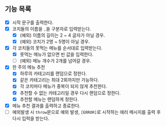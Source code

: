 ## 기능 목록

- [x] 시작 문구를 출력한다.
- [x] 코치들의 이름을 `,`을 구분자로 입력받는다.
  - [x] (예외) 이름의 길이는 2 ~ 4 글자가 아닐 경우.
  - [x] (예외) 코치가 2명 ~ 5명이 아닐 경우.
- [x] 각 코치들의 못먹는 메뉴를 순서대로 입력받는다.
  - [x] 못먹는 메뉴가 없으면 빈 값을 입력한다.
  - [ ] (예외) 메뉴 개수가 2개를 넘어갈 경우.
- [x] 한 주의 메뉴 추천
  - [x] 하루의 카테고리를 랜덤으로 정한다.
  - [x] 같은 카테고리는 최대 2회까지만 가능하다.
  - [x] 각 코치마다 메뉴가 중복이 되지 않게 추천한다.
  - [x] 추천할 수 없는 카테고리일 경우 다시 랜덤으로 정한다.
  - [x] 추천할 메뉴는 랜덤하게 정한다.
- [x] 메뉴 추천 결과를 출력하고 종료한다.
- [ ] 예외발생 시 `throw`문으로 예외 발생, `[ERROR]`로 시작하는 에러 메시지를 출력 후 다시 입력을 받는다.

